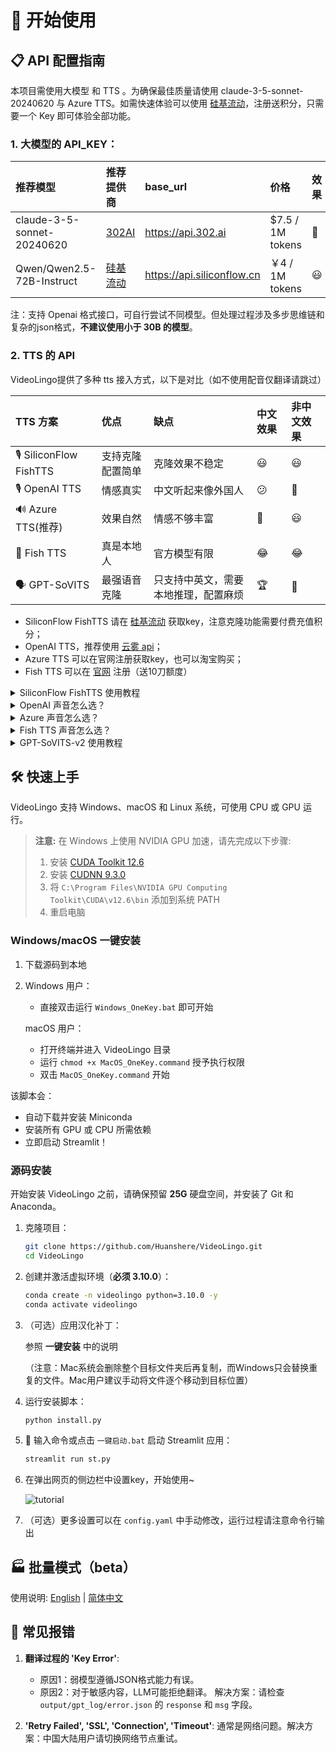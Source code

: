 # 🚀 开始使用

## 📋 API 配置指南
本项目需使用大模型 和 TTS 。为确保最佳质量请使用 claude-3-5-sonnet-20240620 与 Azure TTS。如需快速体验可以使用 [硅基流动](https://cloud.siliconflow.cn/i/ttKDEsxE)，注册送积分，只需要一个 Key 即可体验全部功能。

### 1. **大模型的 API_KEY**：

| 推荐模型 | 推荐提供商 | base_url | 价格 | 效果 |
|:-----|:---------|:---------|:-----|:---------|
| claude-3-5-sonnet-20240620 | [302AI](https://gpt302.saaslink.net/C2oHR9) | https://api.302.ai | $7.5 / 1M tokens | 🤩 |
| Qwen/Qwen2.5-72B-Instruct | [硅基流动](https://cloud.siliconflow.cn/i/ttKDEsxE) | https://api.siliconflow.cn | ￥4 / 1M tokens | 😃 |

注：支持 Openai 格式接口，可自行尝试不同模型。但处理过程涉及多步思维链和复杂的json格式，**不建议使用小于 30B 的模型**。


### 2. **TTS 的 API**
VideoLingo提供了多种 tts 接入方式，以下是对比（如不使用配音仅翻译请跳过）

| TTS 方案 | 优点 | 缺点 | 中文效果 | 非中文效果 |
|:---------|:-----|:-----|:---------|:-----------|
| 🎙️ SiliconFlow FishTTS | 支持克隆配置简单 | 克隆效果不稳定 | 😃 | 😃 |
| 🎙️ OpenAI TTS | 情感真实 | 中文听起来像外国人 | 😕 | 🤩 |
| 🔊 Azure TTS(推荐) | 效果自然 | 情感不够丰富 | 🤩 | 😃 |
| 🎤 Fish TTS  | 真是本地人 | 官方模型有限 | 😂 | 😂 |
| 🗣️ GPT-SoVITS | 最强语音克隆 | 只支持中英文，需要本地推理，配置麻烦 | 🏆 | 🚫 |

- SiliconFlow FishTTS 请在 [硅基流动](https://cloud.siliconflow.cn/i/ttKDEsxE) 获取key，注意克隆功能需要付费充值积分；
- OpenAI TTS，推荐使用 [云雾 api](https://yunwu.zeabur.app/register?aff=TXMB)；
- Azure TTS 可以在官网注册获取key，也可以淘宝购买；
- Fish TTS 可以在 [官网](https://fish.audio/zh-CN/go-api/) 注册（送10刀额度）

<details>
<summary>SiliconFlow FishTTS 使用教程</summary>

目前支持 3 种模式：

1. `preset`: 使用固定音色，可以在 [官网Playground](https://cloud.siliconflow.cn/playground/text-to-speech/17885302608) 试听，默认 `anna`。
2. `clone(stable)`: 对应 fishtts api 的 `custom`，使用一段上传音频的音色，会自动采集视频前十秒声音作为音色使用，音色一致性更好。
3. `clone(dynamic)`: 对应 fishtts api 的 `dynamic`，在 tts 过程使用每一句作为参考音频，可能出现音色不一致，但效果更好。

</details>

<details>
<summary>OpenAI 声音怎么选？</summary>

声音列表可以在 [官网](https://platform.openai.com/docs/guides/text-to-speech/voice-options) 找到，例如 `alloy`, `echo`, `nova`等，在 `config.yaml` 中修改 `openai_tts.voice` 即可。

</details>
<details>
<summary>Azure 声音怎么选？</summary>

建议在 [在线体验](https://speech.microsoft.com/portal/voicegallery) 中试听选择你想要的声音，在右边的代码中可以找到该声音对应的代号，例如 `zh-CN-XiaoxiaoMultilingualNeural`

</details>

<details>
<summary>Fish TTS 声音怎么选？</summary>

前往 [官网](https://fish.audio/zh-CN/) 中试听选择你想要的声音，在 URL 中可以找到该声音对应的代号，例如丁真是 `54a5170264694bfc8e9ad98df7bd89c3`，热门的几种声音已添加在 `config.yaml` 中。如需使用其他声音，请在 `config.yaml` 中修改 `fish_tts.character_id_dict` 字典。

</details>

<details>
<summary>GPT-SoVITS-v2 使用教程</summary>

1. 前往 [官方的语雀文档](https://www.yuque.com/baicaigongchang1145haoyuangong/ib3g1e/dkxgpiy9zb96hob4#KTvnO) 查看配置要求并下载整合包。

2. 将 `GPT-SoVITS-v2-xxx` 与 `VideoLingo` 放在同一个目录下。**注意是两文件夹并列。**

3. 选择以下任一方式配置模型：

   a. 自训练模型：
   - 训练好模型后， `GPT-SoVITS-v2-xxx\GPT_SoVITS\configs` 下的 `tts_infer.yaml` 已自动填写好你的模型地址，将其复制并重命名为 `你喜欢的英文角色名.yaml`
   - 在和 `yaml` 文件同个目录下，放入后续使用的参考音频，命名为 `你喜欢的英文角色名_参考音频的文字内容.wav` 或 `.mp3`，例如 `Huanyuv2_你好，这是一条测试音频.wav`
   - 在 VideoLingo 网页的侧边栏中，将 `GPT-SoVITS 角色` 配置为 `你喜欢的英文角色名`。

   b. 使用预训练模型：
   - 从 [这里](https://vip.123pan.cn/1817874751/8137723) 下载我的模型，解压后覆盖到 `GPT-SoVITS-v2-xxx`。
   - 在 `GPT-SoVITS 角色` 配置为 `Huanyuv2`。

   c. 使用其他训练好的模型：
   - 将 `xxx.ckpt` 模型文件放在 `GPT_weights_v2` 文件夹下，将 `xxx.pth` 模型文件放在 `SoVITS_weights_v2` 文件夹下。
   - 参考方法 a，重命名 `tts_infer.yaml` 文件，并修改文件中的 `custom` 部分的 `t2s_weights_path` 和 `vits_weights_path` 指向你的模型，例如：
  
      ```yaml
      # 示例 法 b 的配置：
      t2s_weights_path: GPT_weights_v2/Huanyu_v2-e10.ckpt
      version: v2
      vits_weights_path: SoVITS_weights_v2/Huanyu_v2_e10_s150.pth
      ```
   - 参考方法 a，在和 `yaml` 文件同个目录下，放入后续使用的参考音频，命名为 `你喜欢的英文角色名_参考音频的文字内容.wav` 或 `.mp3`，例如 `Huanyuv2_你好，这是一条测试音频.wav`，程序会自动识别并使用。
   - ⚠️ 警告：**请使用英文命名 `角色名`** ，否则会出现错误。 `参考音频的文字内容` 可以使用中文。目前仍处于测试版，可能产生报错。


   ```
   # 期望的目录结构：
   .
   ├── VideoLingo
   │   └── ...
   └── GPT-SoVITS-v2-xxx
       ├── GPT_SoVITS
       │   └── configs
       │       ├── tts_infer.yaml
       │       ├── 你喜欢的英文角色名.yaml
       │       └── 你喜欢的英文角色名_参考音频的文字内容.wav
       ├── GPT_weights_v2
       │   └── [你的GPT模型文件]
       └── SoVITS_weights_v2
           └── [你的SoVITS模型文件]
   ```
        
配置完成后，注意在网页侧边栏选择 `参考音频模式`（具体原理可以参考语雀文档），VideoLingo 在配音步骤时会自动在弹出的命令行中打开 GPT-SoVITS 的推理 API 端口，配音完成后可手动关闭。注意，此方法的稳定性取决于选择的底模。</details>

## 🛠️ 快速上手

VideoLingo 支持 Windows、macOS 和 Linux 系统，可使用 CPU 或 GPU 运行。

> **注意:** 在 Windows 上使用 NVIDIA GPU 加速，请先完成以下步骤:
> 1. 安装 [CUDA Toolkit 12.6](https://developer.download.nvidia.com/compute/cuda/12.6.0/local_installers/cuda_12.6.0_560.76_windows.exe)
> 2. 安装 [CUDNN 9.3.0](https://developer.download.nvidia.com/compute/cudnn/9.3.0/local_installers/cudnn_9.3.0_windows.exe)
> 3. 将 `C:\Program Files\NVIDIA GPU Computing Toolkit\CUDA\v12.6\bin` 添加到系统 PATH
> 4. 重启电脑

### Windows/macOS 一键安装

1. 下载源码到本地

2. Windows 用户：
   - 直接双击运行 `Windows_OneKey.bat` 即可开始

   macOS 用户：
   - 打开终端并进入 VideoLingo 目录
   - 运行 `chmod +x MacOS_OneKey.command` 授予执行权限
   - 双击 `MacOS_OneKey.command` 开始

该脚本会：
- 自动下载并安装 Miniconda
- 安装所有 GPU 或 CPU 所需依赖
- 立即启动 Streamlit！


### 源码安装

开始安装 VideoLingo 之前，请确保预留 **25G** 硬盘空间，并安装了 Git 和 Anaconda。

1. 克隆项目：
   ```bash
   git clone https://github.com/Huanshere/VideoLingo.git
   cd VideoLingo
   ```

2. 创建并激活虚拟环境（**必须 3.10.0**）：
   ```bash
   conda create -n videolingo python=3.10.0 -y
   conda activate videolingo
   ```

3. （可选）应用汉化补丁：

    参照 **一键安装** 中的说明

   （注意：Mac系统会删除整个目标文件夹后再复制，而Windows只会替换重复的文件。Mac用户建议手动将文件逐个移动到目标位置）

4. 运行安装脚本：
   ```bash
   python install.py
   ```

5. 🎉 输入命令或点击 `一键启动.bat` 启动 Streamlit 应用：
   ```bash
   streamlit run st.py
   ```

6. 在弹出网页的侧边栏中设置key，开始使用~

   ![tutorial](https://github.com/user-attachments/assets/983ba58b-5ae3-4132-90f5-6d48801465dd)

7. （可选）更多设置可以在 `config.yaml` 中手动修改，运行过程请注意命令行输出

## 🏭 批量模式（beta）

使用说明: [English](/batch/README.md) | [简体中文](/batch/README.zh.md)

## 🚨 常见报错

1. **翻译过程的 'Key Error'**: 
   - 原因1：弱模型遵循JSON格式能力有误。
   - 原因2：对于敏感内容，LLM可能拒绝翻译。
   解决方案：请检查 `output/gpt_log/error.json` 的 `response` 和 `msg` 字段。

2. **'Retry Failed', 'SSL', 'Connection', 'Timeout'**: 通常是网络问题。解决方案：中国大陆用户请切换网络节点重试。